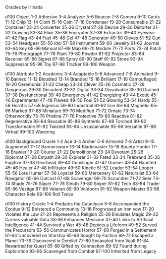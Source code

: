 Oracles by illinalta

d100 Object
1-2 Adhesive
3-4 Analyzer
5-6 Beacon
7-8 Camera
9-10 Cards
11-12 Chip
13-14 Cloth
15-16 Coin
17-18 Condenser
19-20 Consumable
21-22 Container
23-24 Converter
25-26 Crystal
27-28 Device
29-30 Distorter
31-32 Drawing
33-34 Elixir
35-36 Encrypter
37-38 Extractor
39-40 Eyewear
41-42 Flag
43-44 Fuel
45-46 Gel
47-48 Generator
49-50 Gloves
51-52 Gun
53-54 Headgear
55-56 Idol
57-58 Instrument
59-60 Jewelry
61-62 Journal
63-64 Key
65-66 Manual
67-68 Map
69-70 Module
71-72 Parts
73-74 Patch
75-76 Photograph
77-78 Plant
79-80 Powder
81-82 Projector
83-84 Receiver
85-86 Signet
87-88 Spray
89-90 Staff
91-92 Stone
93-94 Suppressor
95-96 Toy
97-98 Tracker
99-100 Weapon

d100 Attribute
1-2 Academic
3-4 Adaptable
5-6 Advanced
7-8 Animated
9-10 Banned
11-12 Bloodied
13-14 Branded
15-16 Brilliant
17-18 Camouflaged
19-20 Ceremonial
21-22 Cheap
23-24 Clever
25-26 Cosmetic
27-28 Dangerous
29-30 Decadent
31-32 Digital
33-34 Dissolvable
35-36 Drained
37-38 Dysfunctional
39-40 Emergency
41-42  Energizing
43-44 Exotic
45-46 Experimental
47-48 Flawed
49-50 Foul
51-52 Glowing
53-54 Hardy
55-56 Horrific
57-58 Ingenius
59-60 Industrial
61-62 Iron
63-64 Magnetic
65-66 Marked
67-68 Miniature
69-70 Modified
71-72 Ornate
73-74 Otherworldly
75-76 Pristine
77-78 Protective
79-80 Reactive
81-82 Regenerative
83-84 Reusable
85-86 Synthetic
87-88 Torched
89-90 Transformable
91-92 Twisted
93-94 Unsustainable
95-96 Versatile
97-98 Virtual
99-100 Wavering

d100 Background Oracle
1-2 Ace
3-4 Archer
5-6 Armored
7-8 Artist
9-10 Augmented
11-12 Bannersworn
13-14 Blademaster
15-16 Bounty Hunter
17-18 Brawler
19-20 Courier
21-22 Demolitionist
23-24 Devotant
25-26 Diplomat
27-28 Empath
29-30 Explorer
31-32 Fated
33-34 Firebrand
35-36 Fugitive
37-38 Gearhead
39-40 Gunslinger
41-42 Gunner
43-44 Haunted
45-46 Healer
47-48 Infiltrator
49-50 Kinetic
51-52 Leader
53-54 Looper
55-56 Lore Hunter
57-58 Loyalist
59-60 Mercenary
61-62 Naturalist
63-64 Navigator
65-66 Outcast
67-68 Scavenger
69-70 Scoundrel
71-72 Seer
73-74 Shade
75-76 Slayer
77-78 Sleuth
79-80 Sniper
81-82 Tech
83-84 Trader
85-86 Vestige
87-88 Veteran
89-90 Voidborn
91-92 Weapon Master
93-98 Character Role 
99-100 Roll Twice

d100 History Oracle
1-4 Predates the Cataclysm
5-8 Accompanied the Exodus
9-12 Bolstered a Community
13-16 Progressed an Iron vow
17-20 Violates the Law
21-24 Represents a Religion
25-28 Emulates Magic
29-32 Carries valuable Data
33-36 Enhances Medicine
37-40 Links to Artificial Intelligence
41-44 Survived a War
45-48 Depicts a Lifeform
49-52 Served the Precursors
53-56 Communicates Horror
57-60 Forged in a Settlement
61-64 Uncovered on Starship
65-68 Sought by Faction
69-72 Escaped a Planet
73-76 Discovered in Derelict
77-80 Excavated from Vault
81-84 Rewarded for Quest
85-88 Gifted by Connection
89-92 Found during Exploration
93-96 Scavenged from Combat
97-100 Inherited from Legacy
